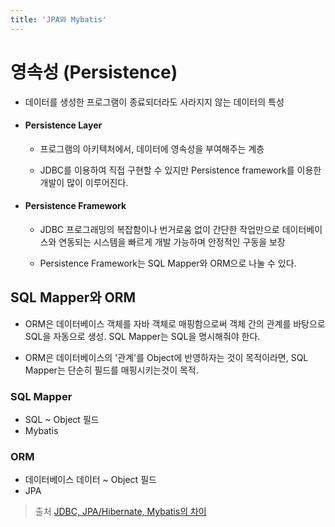 ```yaml
---
title: 'JPA와 Mybatis'
---
```

# 영속성 (Persistence)

- 데이터를 생성한 프로그램이 종료되더라도 사라지지 않는 데이터의 특성

- #### Persistence Layer

  - 프로그램의 아키텍처에서, 데이터에 영속성을 부여해주는 계층
  
  - JDBC를 이용하여 직접 구현할 수 있지만 Persistence framework를 이용한 개발이 많이 이루어진다.
  
- #### Persistence Framework

  - JDBC 프로그래밍의 복잡함이나 번거로움 없이 간단한 작업만으로 데이터베이스와 연동되는 시스템을 빠르게 개발 가능하며 안정적인 구동을 보장
  
  - Persistence Framework는 SQL Mapper와 ORM으로 나눌 수 있다.
  
  

## SQL Mapper와 ORM

  - ORM은 데이터베이스 객체를 자바 객체로 매핑함으로써 객체 간의 관계를 바탕으로 SQL을 자동으로 생성. SQL Mapper는 SQL을 명시해줘야 한다.
  
  - ORM은 데이터베이스의 '관계'를 Object에 반영하자는 것이 목적이라면, SQL Mapper는 단순히 필드를 매핑시키는것이 목적.

### SQL Mapper
  - SQL ~ Object 필드
  - Mybatis

### ORM
  - 데이터베이스 데이터 ~ Object 필드
  - JPA






> 출처 [JDBC, JPA/Hibernate, Mybatis의 차이](https://gmlwjd9405.github.io/2018/12/25/difference-jdbc-jpa-mybatis.html)